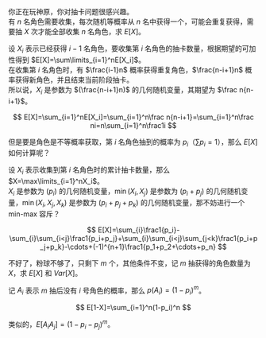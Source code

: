 你正在玩神原，你对抽卡问题很感兴趣。  
有 $n$ 名角色需要收集，每次随机等概率从 $n$ 名中获得一个，可能会重复获得，需要抽 $X$ 次才能全部收集 $n$ 名角色，求 $E[X]$。

设 $X_i$ 表示已经获得 $i-1$ 名角色，要收集第 $i$ 名角色的抽卡数量，根据期望的可加性得到 $E[X]=\sum\limits_{i=1}^nE[X_i]$。  
在收集第 $i$ 名角色时，有 $\frac{i-1}n$ 概率获得重复角色，$\frac{n-i+1}n$ 概率获得新角色，并且结束当前阶段抽卡。  
所以说，$X_i$ 是参数为 $(\frac{n-i+1}n)$ 的几何随机变量，其期望为 $\frac n{n-i+1}$。

$$
E[X]=\sum_{i=1}^nE[X_i]=\sum_{i=1}^n\frac n{n-i+1}=\sum_{i=1}^n\frac ni=n\sum_{i=1}^n\frac1i
$$

但是要是角色是不等概率获取，第 $i$ 名角色抽到的概率为 $p_i$（$\sum p_i=1$），那么 $E[X]$ 如何计算呢？

设 $X_i$ 表示收集到第 $i$ 名角色时的累计抽卡数量，那么 $X=\max\limits_{i=1}^nX_i$。  
$X_i$ 是参数为 $(p_i)$ 的几何随机变量，$\min(X_i,X_j)$ 是参数为 $(p_i+p_j)$ 的几何随机变量，$\min(X_i,X_j,X_k)$ 是参数为 $(p_i+p_j+p_k)$ 的几何随机变量，那不妨进行一个 min-max 容斥？

$$
E[X]=\sum_{i}\frac1{p_i}-\sum_{i}\sum_{i<j}\frac1{p_i+p_j}+\sum_{i}\sum_{i<j}\sum_{j<k}\frac1{p_i+p_j+p_k}-\cdots+(-1)^{n+1}\frac1{p_1+p_2+\cdots+p_n}
$$

不好了，粉球不够了，只剩下 $m$ 个，其他条件不变，记 $m$ 抽获得的角色数量为 $X$，求 $E[X]$ 和 $Var[X]$。

记 $A_i$ 表示 $m$ 抽后没有 $i$ 号角色的概率，那么 $p(A_i)=(1-p_i)^m$。

$$
E[1-X]=\sum_{i=1}^n(1-p_i)^n
$$

类似的，$E[A_iA_j]=(1-p_i-p_j)^m$。